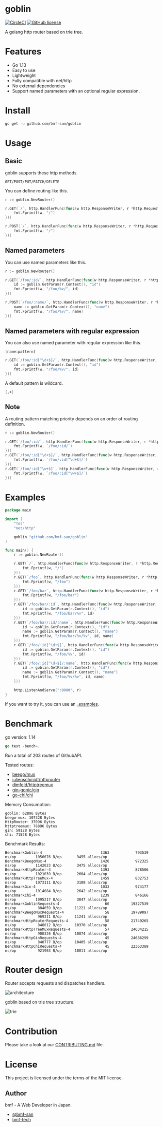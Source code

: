 # goblin
[![CircleCI](https://circleci.com/gh/bmf-san/goblin/tree/master.svg?style=svg)](https://circleci.com/gh/bmf-san/goblin/tree/master)
[![GitHub license](https://img.shields.io/github/license/bmf-san/goblin)](https://github.com/bmf-san/goblin/blob/master/LICENSE)

A golang http router based on trie tree.

# Features
- Go 1.13
- Easy to use
- Lightweight
- Fully compatible with net/http
- No external dependencies
- Support named parameters with an optional regular expression.

# Install
```sh
go get -u github.com/bmf-san/goblin
```

# Usage
## Basic
goblin supports these http methods.

`GET/POST/PUT/PATCH/DELETE`

You can define routing like this.

```go
r := goblin.NewRouter()

r.GET(`/`, http.HandlerFunc(func(w http.ResponseWriter, r *http.Request) {
    fmt.Fprintf(w, "/")
}))

r.POST(`/`, http.HandlerFunc(func(w http.ResponseWriter, r *http.Request) {
    fmt.Fprintf(w, "/")
}))
```

## Named parameters
You can use named parameters like this.

```go
r := goblin.NewRouter()

r.GET(`/foo/:id/`, http.HandlerFunc(func(w http.ResponseWriter, r *http.Request) {
    id := goblin.GetParam(r.Context(), "id")
    fmt.Fprintf(w, "/foo/%v/", id)
}))

r.POST(`/foo/:name/`, http.HandlerFunc(func(w http.ResponseWriter, r *http.Request) {
    name := goblin.GetParam(r.Context(), "name")
    fmt.Fprintf(w, "/foo/%v/", name)
}))
```

## Named parameters with regular expression
You can also use named parameter with regular expression like this.

`[name:pattern]`

```go
r.GET(`/foo/:id[^\d+$]/`, http.HandlerFunc(func(w http.ResponseWriter, r *http.Request) {
    id := goblin.GetParam(r.Context(), "id")
    fmt.Fprintf(w, "/foo/%v/", id)
}))
```

A default pattern is wildcard.

`(.+)`

## Note
A routing pattern matching priority depends on an order of routing definition.

```go
r := goblin.NewRouter()

r.GET(`/foo/:id/`, http.HandlerFunc(func(w http.ResponseWriter, r *http.Request) {
    fmt.Fprintf(w, `/foo/:id/`)
}))
r.GET(`/foo/:id[^\d+$]/`, http.HandlerFunc(func(w http.ResponseWriter, r *http.Request) {
    fmt.Fprintf(w, `/foo/:id[^\d+$]/`)
}))
r.GET(`/foo/:id[^\w+$]`, http.HandlerFunc(func(w http.ResponseWriter, r *http.Request) {
    fmt.Fprintf(w, `/foo/:id[^\w+$]/`)
}))
```

# Examples
```go
package main

import (
	"fmt"
	"net/http"

	goblin "github.com/bmf-san/goblin"
)

func main() {
	r := goblin.NewRouter()

	r.GET(`/`, http.HandlerFunc(func(w http.ResponseWriter, r *http.Request) {
		fmt.Fprintf(w, "/")
	}))
	r.GET(`/foo`, http.HandlerFunc(func(w http.ResponseWriter, r *http.Request) {
		fmt.Fprintf(w, "/foo")
	}))
	r.GET(`/foo/bar`, http.HandlerFunc(func(w http.ResponseWriter, r *http.Request) {
		fmt.Fprintf(w, "/foo/bar")
	}))
	r.GET(`/foo/bar/:id`, http.HandlerFunc(func(w http.ResponseWriter, r *http.Request) {
		id := goblin.GetParam(r.Context(), "id")
		fmt.Fprintf(w, "/foo/bar/%v", id)
	}))
	r.GET(`/foo/bar/:id/:name`, http.HandlerFunc(func(w http.ResponseWriter, r *http.Request) {
		id := goblin.GetParam(r.Context(), "id")
		name := goblin.GetParam(r.Context(), "name")
		fmt.Fprintf(w, "/foo/bar/%v/%v", id, name)
	}))
	r.GET(`/foo/:id[^\d+$]`, http.HandlerFunc(func(w http.ResponseWriter, r *http.Request) {
		id := goblin.GetParam(r.Context(), "id")
		fmt.Fprintf(w, "/foo/%v", id)
	}))
	r.GET(`/foo/:id[^\d+$]/:name`, http.HandlerFunc(func(w http.ResponseWriter, r *http.Request) {
		id := goblin.GetParam(r.Context(), "id")
		name := goblin.GetParam(r.Context(), "name")
		fmt.Fprintf(w, "/foo/%v/%v", id, name)
	}))

	http.ListenAndServe(":8000", r)
}
```

If you want to try it, you can use an [_examples](https://github.com/bmf-san/goblin/blob/master/_examples).

# Benchmark
go version: 1.14

```go
go test -bench=.
```

Run a total of 203 routes of GithubAPI.

Tested routes:
- [beego/mux](https://github.com/beego/mux)
- [julienschmidt/httprouter](https://github.com/julienschmidt/httprouter)
- [dimfeld/httptreemux](https://github.com/dimfeld/httptreemux)
- [gin-gonic/gin](https://github.com/gin-gonic/gin)
- [go-chi/chi](https://github.com/go-chi/chi)

Memory Consumption:
```
goblin: 62896 Bytes
beego-mux: 107328 Bytes
HttpRouter: 37096 Bytes
httptreemux: 78896 Bytes
gin: 59128 Bytes
chi: 71528 Bytes
```

Benchmark Results:
```
BenchmarkGoblin-4                           1363            793539 ns/op         1056676 B/op       3455 allocs/op
BenchmarkBeegoMux-4                         1420            972325 ns/op         1142023 B/op       3475 allocs/op
BenchmarkHttpRouter-4                       1393            878506 ns/op         1021039 B/op       2604 allocs/op
BenchmarkHttpTreeMux-4                      1459            832753 ns/op         1073111 B/op       3108 allocs/op
BenchmarkGin-4                              1033            974177 ns/op         1014084 B/op       2642 allocs/op
BenchmarkChi-4                              1239            846166 ns/op         1095217 B/op       3047 allocs/op
BenchmarkGoblinRequests-4                     60          19327539 ns/op          884059 B/op      11221 allocs/op
BenchmarkBeegoMuxRequests-4                   58          19789097 ns/op          969311 B/op      11241 allocs/op
BenchmarkHttpRouterRequests-4                 58          21749265 ns/op          848012 B/op      10370 allocs/op
BenchmarkHttpTreeMuxRequests-4                57          24634215 ns/op          900326 B/op      10874 allocs/op
BenchmarkHttpGinRequests-4                    45          24686299 ns/op          840777 B/op      10405 allocs/op
BenchmarkHttpChiRequests-4                    45          22363389 ns/op          921963 B/op      10811 allocs/op
```

# Router design
Router accepts requests and dispatches handlers.

![architecture](https://user-images.githubusercontent.com/13291041/79637830-30750980-81bd-11ea-8815-93f7cd104499.png)

goblin based on trie tree structure.

![trie](https://user-images.githubusercontent.com/13291041/79637833-34089080-81bd-11ea-8af4-f0f3f7c2fedc.png)

# Contribution
Please take a look at our [CONTRIBUTING.md](https://github.com/bmf-san/goblin/blob/master/CONTRIBUTING.md) file.

# License
This project is licensed under the terms of the MIT license.

## Author

bmf - A Web Developer in Japan.

-   [@bmf-san](https://twitter.com/bmf_san)
-   [bmf-tech](http://bmf-tech.com/)
